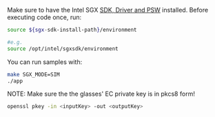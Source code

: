 Make sure to have the Intel SGX [SDK, Driver and PSW](https://github.com/intel/linux-sgx) installed.
Before executing code once, run:
```sh
source ${sgx-sdk-install-path}/environment

#e.g.
source /opt/intel/sgxsdk/environment
```
You can run samples with:
```sh
make SGX_MODE=SIM
./app
```
NOTE: Make sure the the glasses' EC private key is in pkcs8 form!
```sh
openssl pkey -in <inputKey> -out <outputKey>
```